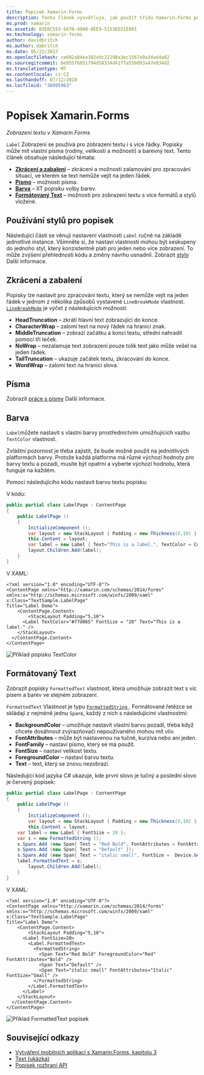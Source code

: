 ```yaml
---
title: Popisek Xamarin.Forms
description: Tento článek vysvětluje, jak použít třídu Xamarin.Forms popisek k zobrazení jedné a více řádky textu v aplikacích.
ms.prod: xamarin
ms.assetid: 02E6C553-5670-49A0-8EE9-5153ED21EA91
ms.technology: xamarin-forms
author: davidbritch
ms.author: dabritch
ms.date: 05/22/2017
ms.openlocfilehash: ce602a84ea1024dc22298a3ec1567a9a34ad4a82
ms.sourcegitcommit: 6e955f6851794d58334d41f7a550d93a47e834d2
ms.translationtype: MT
ms.contentlocale: cs-CZ
ms.lasthandoff: 07/12/2018
ms.locfileid: "38995963"
---
```

# <a name="xamarinforms-label"></a>Popisek Xamarin.Forms

_Zobrazení textu v Xamarin.Forms_

`Label` Zobrazení se používá pro zobrazení textu i s více řádky. Popisky může mít vlastní písma (rodiny, velikosti a možnosti) a barevný text. Tento článek obsahuje následující témata:

- **[Zkrácení a zabalení](#Truncation_and_Wrapping)**  &ndash; zkrácení a možnosti zalamování pro zpracování situací, ve kterém se text nemůže vejít na jeden řádek.
- **[Písmo](#Font)**  &ndash; možnosti písma.
- **[Barva](#Color)**  &ndash; XT popisku volby barev.
- **[Formátovaný Text](#Formatted_Text)**  &ndash; možnosti pro zobrazení textu s více formátů a stylů vložené.

## <a name="styling-label"></a>Používání stylů pro popisek

Následující části se věnují nastavení vlastnosti `Label` ručně na základě jednotlivé instance. Všimněte si, že nastaví vlastnosti mohou být seskupeny do jednoho styl, který konzistentně platí pro jeden nebo více zobrazení. To může zvýšení přehlednosti kódu a změny návrhu usnadnil. Zobrazit [styly](~/xamarin-forms/user-interface/text/styles.md) Další informace.

<a name="Truncation_and_Wrapping" />

## <a name="truncation-and-wrapping"></a>Zkrácení a zabalení

Popisky lze nastavit pro zpracování textu, který se nemůže vejít na jeden řádek v jednom z několika způsobů vystavené `LineBreakMode` vlastnost. [`LineBreakMode`](xref:Xamarin.Forms.LineBreakMode) je výčet z následujících možností:

- **HeadTruncation** &ndash; zkrátí hlavní text zobrazující do konce.
- **CharacterWrap** &ndash; zalomí text na nový řádek na hranici znak.
- **MiddleTruncation** &ndash; zobrazí začátku a konci textu, střední nahradit pomocí tři teček.
- **NoWrap** &ndash; nezalamuje text zobrazení pouze tolik text jako může vešel na jeden řádek.
- **TailTruncation** &ndash; ukazuje začátek textu, zkracování do konce.
- **WordWrap** &ndash; zalomí text na hranici slova.

## <a name="font"></a>Písma

Zobrazit [práce s písmy](~/xamarin-forms/user-interface/text/fonts.md) Další informace.

## <a name="color"></a>Barva

`Label`můžete nastavit s vlastní barvy prostřednictvím umožňujících vazbu `TextColor` vlastnost.

Zvláštní pozornost je třeba zajistit, že bude možné použít na jednotlivých platformách barvy. Protože každá platforma má různé výchozí hodnoty pro barvy textu a pozadí, musíte být opatrní a vyberte výchozí hodnotu, která funguje na každém.

Pomocí následujícího kódu nastavit barvu textu popisku:

V kódu:

```csharp
public partial class LabelPage : ContentPage
{
    public LabelPage ()
    {
        InitializeComponent ();
        var layout = new StackLayout { Padding = new Thickness(5,10) };
        this.Content = layout;
        var label = new Label { Text="This is a label.", TextColor = Color.FromHex("#77d065"), FontSize = 20 };
        layout.Children.Add(label);
    }
}
```

V XAML:

```xaml
<?xml version="1.0" encoding="UTF-8"?>
<ContentPage xmlns="http://xamarin.com/schemas/2014/forms"
xmlns:x="http://schemas.microsoft.com/winfx/2009/xaml"
x:Class="TextSample.LabelPage"
Title="Label Demo">
    <ContentPage.Content>
        <StackLayout Padding="5,10">
      <Label TextColor="#77d065" FontSize = "20" Text="This is a label." />
    </StackLayout>
  </ContentPage.Content>
</ContentPage>
```

![](label-images/textcolor.png "Příklad popisku TextColor")

<a name="Formatted_Text" />

## <a name="formatted-text"></a>Formátovaný Text

Zobrazit popisky `FormattedText` vlastnost, která umožňuje zobrazit text s víc písem a barev ve stejném zobrazení.

`FormattedText` Vlastnost je typu [ `FormattedString` ](xref:Xamarin.Forms.FormattedString). Formátované řetězce se skládají z nejméně jednu `Span`s, každý z nich s následujícími vlastnostmi:

- **BackgroundColor** &ndash; umožňuje nastavit vlastní barvu pozadí, třeba když chcete dosáhnout zvýrazňovači nepoužívaného mohou mít vliv.
- **FontAttributes** &ndash; může být nastavenou na tučné, kurzíva nebo ani jeden.
- **FontFamily** &ndash; nastaví písmo, který se má použít.
- **FontSize** &ndash; nastaví velikost textu.
- **ForegroundColor** &ndash; nastaví barvu textu.
- **Text** &ndash; text, který se znovu nezobrazí.

Následující kód jazyka C# ukazuje, kde první slovo je tučný a poslední slovo je červený popisek:

```csharp
public partial class LabelPage : ContentPage
{
    public LabelPage ()
    {
        InitializeComponent ();
        var layout = new StackLayout { Padding = new Thickness(5,10) };
        this.Content = layout;
    var label = new Label { FontSize = 20 };
    var s = new FormattedString ();
    s.Spans.Add (new Span{ Text = "Red Bold", FontAttributes = FontAttributes.Bold });
    s.Spans.Add (new Span{ Text = "Default" });
    s.Spans.Add (new Span{ Text = "italic small", FontSize =  Device.GetNamedSize(NamedSize.Small, typeof(Label)), FontAttributes = FontAttributes.Italic});
    label.FormattedText = s;
        layout.Children.Add(label);
    }
}
```

V XAML:

```xaml
<?xml version="1.0" encoding="UTF-8"?>
<ContentPage xmlns="http://xamarin.com/schemas/2014/forms"
xmlns:x="http://schemas.microsoft.com/winfx/2009/xaml"
x:Class="TextSample.LabelPage"
Title="Label Demo">
    <ContentPage.Content>
        <StackLayout Padding="5,10">
      <Label FontSize=20>
        <Label.FormattedText>
          <FormattedString>
            <Span Text="Red Bold" ForegroundColor="Red" FontAttributes="Bold" />
            <Span Text="Default" />
            <Span Text="italic small" FontAttributes="Italic" FontSize="Small" />
          </FormattedString>
        </Label.FormattedText>
      </Label>
    </StackLayout>
  </ContentPage.Content>
</ContentPage>
```

![](label-images/formattedtext.png "Příklad FormattedText popisek")


## <a name="related-links"></a>Související odkazy

- [Vytváření mobilních aplikací s Xamarin.Forms, kapitolu 3](https://developer.xamarin.com/r/xamarin-forms/book/chapter03.pdf)
- [Text (ukázka)](https://developer.xamarin.com/samples/xamarin-forms/UserInterface/Text)
- [Popisek rozhraní API](xref:Xamarin.Forms.Label)
